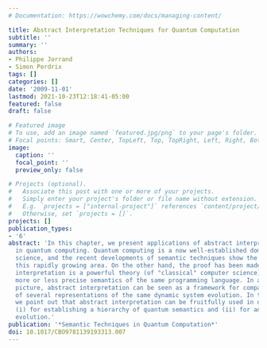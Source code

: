 ```yaml
---
# Documentation: https://wowchemy.com/docs/managing-content/

title: Abstract Interpretation Techniques for Quantum Computation
subtitle: ''
summary: ''
authors:
- Philippe Jorrand
- Simon Perdrix
tags: []
categories: []
date: '2009-11-01'
lastmod: 2021-10-23T12:18:41-05:00
featured: false
draft: false

# Featured image
# To use, add an image named `featured.jpg/png` to your page's folder.
# Focal points: Smart, Center, TopLeft, Top, TopRight, Left, Right, BottomLeft, Bottom, BottomRight.
image:
  caption: ''
  focal_point: ''
  preview_only: false

# Projects (optional).
#   Associate this post with one or more of your projects.
#   Simply enter your project's folder or file name without extension.
#   E.g. `projects = ["internal-project"]` references `content/project/deep-learning/index.md`.
#   Otherwise, set `projects = []`.
projects: []
publication_types:
- '6'
abstract: 'In this chapter, we present applications of abstract interpretation techniques
  in quantum computing. Quantum computing is a now well-established domain of computer
  science, and the recent developments of semantic techniques show the vitality of
  this rapidly growing area. On the other hand, the proof has been made that abstract
  interpretation is a powerful theory (of "classical" computer science) for comparing
  more or less precise semantics of the same programming language. In a more general
  picture, abstract interpretation can be seen as a framework for comparing the precision
  of several representations of the same dynamic system evolution. In this paper,
  we point out that abstract interpretation can be fruitfully used in quantum computing:
  (i) for establishing a hierarchy of quantum semantics and (ii) for analyzing entanglement
  evolution.'
publication: '*Semantic Techniques in Quantum Computation*'
doi: 10.1017/CBO9781139193313.007
---
```

